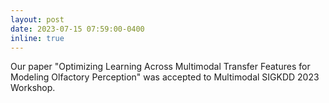 ```yaml
---
layout: post
date: 2023-07-15 07:59:00-0400
inline: true
---
```


Our paper "Optimizing Learning Across Multimodal Transfer Features for Modeling Olfactory Perception" was accepted to Multimodal SIGKDD 2023 Workshop.
